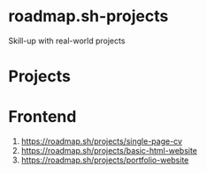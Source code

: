 # roadmap.sh-projects

Skill-up with real-world projects

# Projects

# Frontend

1. https://roadmap.sh/projects/single-page-cv
2. https://roadmap.sh/projects/basic-html-website
3. https://roadmap.sh/projects/portfolio-website
